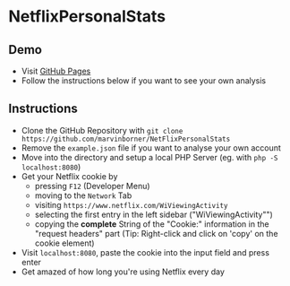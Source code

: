 # NetflixPersonalStats

## Demo

-   Visit [GitHub
    Pages](https://marvinborner.github.io/NetflixStats/index.html)
-   Follow the instructions below if you want to see your own analysis

## Instructions

-   Clone the GitHub Repository with
    `git clone https://github.com/marvinborner/NetFlixPersonalStats`
-   Remove the `example.json` file if you want to analyse your own
    account
-   Move into the directory and setup a local PHP Server (eg. with
    `php -S localhost:8080`)
-   Get your Netflix cookie by
    -   pressing `F12` (Developer Menu)
    -   moving to the `Network` Tab
    -   visiting `https://www.netflix.com/WiViewingActivity`
    -   selecting the first entry in the left sidebar
        ("WiViewingActivity"")
    -   copying the **complete** String of the "Cookie:" information in
        the "request headers" part (Tip: Right-click and click on 'copy'
        on the cookie element)
-   Visit `localhost:8080`, paste the cookie into the input field and
    press enter
-   Get amazed of how long you're using Netflix every day
